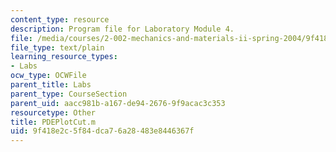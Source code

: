 ```yaml
---
content_type: resource
description: Program file for Laboratory Module 4.
file: /media/courses/2-002-mechanics-and-materials-ii-spring-2004/9f418e2c5f84dca76a28483e8446367f_PDEPlotCut.m
file_type: text/plain
learning_resource_types:
- Labs
ocw_type: OCWFile
parent_title: Labs
parent_type: CourseSection
parent_uid: aacc981b-a167-de94-2676-9f9acac3c353
resourcetype: Other
title: PDEPlotCut.m
uid: 9f418e2c-5f84-dca7-6a28-483e8446367f
---
```

